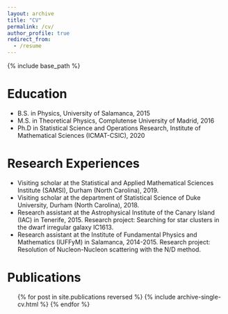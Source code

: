 ```yaml
---
layout: archive
title: "CV"
permalink: /cv/
author_profile: true
redirect_from:
  - /resume
---
```


{% include base_path %}

Education
======
* B.S. in Physics, University of Salamanca, 2015
* M.S. in Theoretical Physics, Complutense University of Madrid, 2016
* Ph.D in Statistical Science and Operations Research, Institute of Mathematical Sciences (ICMAT-CSIC), 2020

Research Experiences
======
* Visiting scholar at the Statistical and Applied Mathematical Sciences Institute (SAMSI), Durham (North Carolina), 2019.
* Visiting scholar at the department of Statistical Science
of Duke University, Durham (North Carolina), 2018.
* Research assistant at the Astrophysical Institute of the Canary Island (IAC) in Tenerife, 2015. Research
 project: Searching for star clusters in the dwarf irregular galaxy IC1613.
* Research assistant at the Institute of Fundamental Physics and Mathematics (IUFFyM) in Salamanca, 2014-2015. Research
 project: Resolution of Nucleon-Nucleon scattering with the N/D method.


Publications
======
  <ul>{% for post in site.publications reversed %}
    {% include archive-single-cv.html %}
  {% endfor %}</ul>

<!--- 
 Talks
 ======
 <ul>{% for post in site.talks reversed %}
   {% include archive-single-talk-cv.html %}
  {% endfor %}</ul>
--> 

